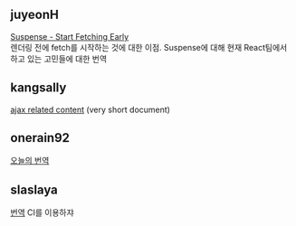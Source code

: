 <h2>juyeonH</h2><a href="https://www.notion.so/study66/Suspense-for-Data-Fetching-Experimental-743e19529e29475cb1689fc747851344#4eea8de04d6e4570947451b12c047a9b">Suspense - Start Fetching Early</a><br>렌더링 전에 fetch를 시작하는 것에 대한 이점. Suspense에 대해 현재 React팀에서 하고 있는 고민들에 대한 번역<h2>kangsally</h2><a href="https://www.notion.so/study66/21-08-07-Explain-how-JSONP-works-and-how-it-s-not-really-Ajax-a5aba17df0ea44f39a6dc4a7c5e4cecd">ajax related content</a> (very short document)<h2>onerain92</h2><a href="https://www.notion.so/study66/The-Open-Closed-Principle-ebe507f3d1d445ee9ce0ce9f52acb791#0fb5b1f7680a44268a1dd30c5b3ba85e">오늘의 번역</a><h2>slaslaya</h2><a href="https://www.notion.so/study66/21-04-21-How-to-actually-test-UIs-c405d9355a764cc1b8d8f50a565fd1b0#75e61e5e52f9497db1f92800e1a474b9">번역</a> CI를 이용하쟈